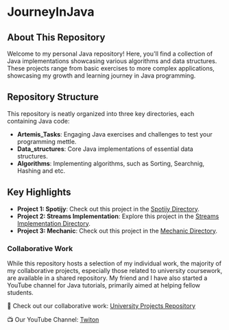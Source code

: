 # JourneyInJava

## About This Repository

Welcome to my personal Java repository! Here, you'll find a collection of Java implementations showcasing various algorithms and data structures. These projects range from basic exercises to more complex applications, showcasing my growth and learning journey in Java programming.

## Repository Structure
This repository is neatly organized into three key directories, each containing Java code:

- **Artemis_Tasks**: Engaging Java exercises and challenges to test your programming mettle.
- **Data_structures**: Core Java implementations of essential data structures.
- **Algorithms**: Implementing algorithms, such as Sorting, Searchnig, Hashing and etc.


## Key Highlights

- **Project 1: Spotijy**: Check out this project in the [Spotijy Directory](https://github.com/daatoo/Java-Journey/tree/main/Artemis-Tasks/Spotijy).
- **Project 2: Streams Implementation**: Explore this project in the [Streams Implementation Directory](https://github.com/daatoo/Java-Journey/tree/main/Data-Structures/Streams).
- **Project 3: Mechanic**: Check out this project in the [Mechanic Directory](https://github.com/daatoo/Java-Journey/tree/main/Artemis-Tasks/Mechanic).



### Collaborative Work
While this repository hosts a selection of my individual work, the majority of my collaborative projects, especially those related to university coursework, are available in a shared repository. My friend and I have also started a YouTube channel for Java tutorials, primarily aimed at helping fellow students.

🔗 Check out our collaborative work: [University Projects Repository](https://github.com/rezi-gelenidze/university-projects)

📺 Our YouTube Channel: [Twiton](https://www.youtube.com/@twiton)



